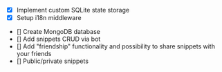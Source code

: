 - [x] Implement custom SQLite state storage
- [x] Setup i18n middleware
- [] Create MongoDB database
- [] Add snippets CRUD via bot
- [] Add "friendship" functionality and possibility to share snippets with your friends
- [] Public/private snippets